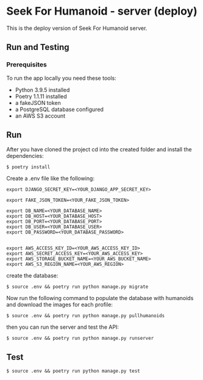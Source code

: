# Seek For Humanoid - server (deploy)

This is the deploy version of Seek For Humanoid server. 

## Run and Testing

### Prerequisites

To run the app locally you need these tools:

- Python 3.9.5 installed
- Poetry 1.1.11 installed
- a fakeJSON token
- a PostgreSQL database configured
- an AWS S3 account

## Run

After you have cloned the project cd into the created folder and install the dependencies:

```
$ poetry install
```

Create a .env file like the following:

```
export DJANGO_SECRET_KEY=<YOUR_DJANGO_APP_SECRET_KEY>

export FAKE_JSON_TOKEN=<YOUR_FAKE_JSON_TOKEN>

export DB_NAME=<YOUR_DATABASE_NAME>
export DB_HOST=<YOUR_DATABASE_HOST>
export DB_PORT=<YOUR_DATABASE_PORT>
export DB_USER=<YOUR_DATABASE_USER>
export DB_PASSWORD=<YOUR_DATABASE_PASSWORD>


export AWS_ACCESS_KEY_ID=<YOUR_AWS_ACCESS_KEY_ID>
export AWS_SECRET_ACCESS_KEY=<YOUR_AWS_ACCESS_KEY>
export AWS_STORAGE_BUCKET_NAME=<YOUR_AWS_BUCKET_NAME>
export AWS_S3_REGION_NAME=<YOUR_AWS_REGION>
```

create the database:

```
$ source .env && poetry run python manage.py migrate
```

Now run the following command to populate the database with humanoids and download the images for each profile:

```
$ source .env && poetry run python manage.py pullhumanoids
```

then you can run the server and test the API:

```
$ source .env && poetry run python manage.py runserver
```

## Test

```
$ source .env && poetry run python manage.py test